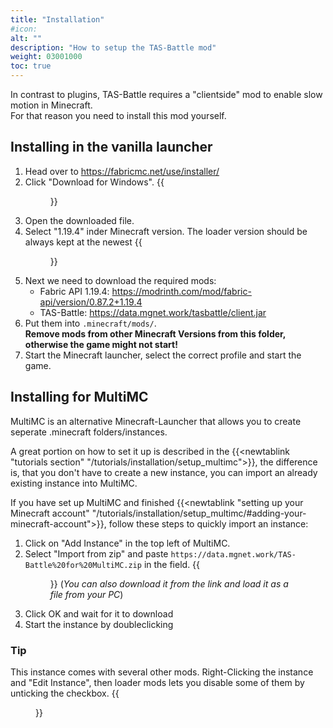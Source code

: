 ```yaml
---
title: "Installation"
#icon:
alt: ""
description: "How to setup the TAS-Battle mod"
weight: 03001000
toc: true
---
```


In contrast to plugins, TAS-Battle requires a "clientside" mod to enable slow motion in Minecraft.  
For that reason you need to install this mod yourself.

## Installing in the vanilla launcher
1. Head over to https://fabricmc.net/use/installer/
2. Click "Download for Windows". {{<figure class="screenshot" src="chrome_l3kI2GxWQa.png">}}
3. Open the downloaded file.
4. Select "1.19.4" inder Minecraft version. The loader version should be always kept at the newest {{<figure src="javaw_BJDvti0kUJ.png" class="screenshot">}}
5. Next we need to download the required mods:
	* Fabric API 1.19.4: https://modrinth.com/mod/fabric-api/version/0.87.2+1.19.4
	* TAS-Battle: https://data.mgnet.work/tasbattle/client.jar
6. Put them into `.minecraft/mods/`.  
  **Remove mods from other Minecraft Versions from this folder, otherwise the game might not start!**
7. Start the Minecraft launcher, select the correct profile and start the game.

## Installing for MultiMC
MultiMC is an alternative Minecraft-Launcher that allows you to create seperate .minecraft folders/instances.

A great portion on how to set it up is described in the {{<newtablink "tutorials section" "/tutorials/installation/setup_multimc">}},
the difference is, that you don't have to create a new instance, you can import an already existing instance into MultiMC.

If you have set up MultiMC and finished {{<newtablink "setting up your Minecraft account" "/tutorials/installation/setup_multimc/#adding-your-minecraft-account">}}, follow these steps to quickly import an instance:
1. Click on "Add Instance" in the top left of MultiMC.
2. Select "Import from zip" and paste `https://data.mgnet.work/TAS-Battle%20for%20MultiMC.zip` in the field. {{<figure class="screenshot" src="MultiMC_jRKvHJE0nc.png">}}
(*You can also download it from the link and load it as a file from your PC*)
3. Click OK and wait for it to download
4. Start the instance by doubleclicking

### Tip
This instance comes with several other mods. Right-Clicking the instance and "Edit Instance", then loader mods lets you disable some of them by unticking the checkbox.
{{<figure src="MultiMC_K7ofPIo5Cp.png" class="screenshot">}}